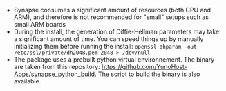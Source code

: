 - Synapse consumes a significant amount of resources (both CPU and ARM), and therefore is not recommended for "small" setups such as small ARM boards
- During the install, the generation of Diffie-Hellman parameters may take a significant amount of time. You can speed things up by manually initializing them before running the install: `openssl dhparam -out /etc/ssl/private/dh2048.pem 2048 > /dev/null`
- The package uses a prebuilt python virtual environnement. The binary are taken from this repository: <https://github.com/YunoHost-Apps/synapse_python_build>. The script to build the binary is also available.
